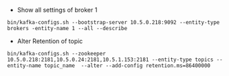 - Show all settings of broker 1
```
bin/kafka-configs.sh --bootstrap-server 10.5.0.218:9092 --entity-type brokers -entity-name 1 --all --describe
```
- Alter Retention of topic
```
bin/kafka-configs.sh --zookeeper 10.5.0.218:2181,10.5.0.24:2181,10.5.1.153:2181 --entity-type topics --entity-name topic_name  --alter --add-config retention.ms=86400000
```
